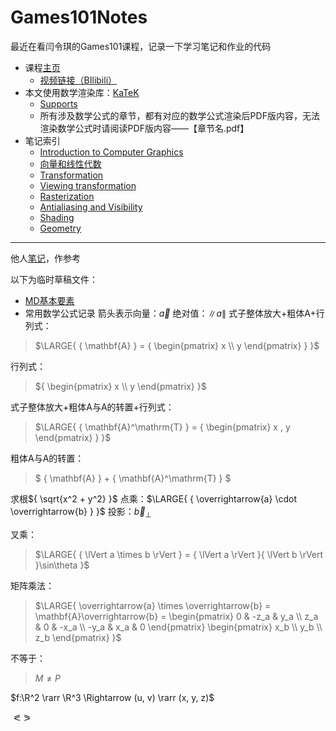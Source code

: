 # Games101Notes
最近在看闫令琪的Games101课程，记录一下学习笔记和作业的代码

+ 课程[主页](https://sites.cs.ucsb.edu/~lingqi/teaching/games101.html)
    + [视频链接（BIlibili）](https://www.bilibili.com/video/BV1X7411F744?from=search&seid=15862813116742549159)
+ 本文使用数学渲染库：[KaTeK](https://katex.org/)
    + [Supports](https://katex.org/docs/supported.html)
    + 所有涉及数学公式的章节，都有对应的数学公式渲染后PDF版内容，无法渲染数学公式时请阅读PDF版内容——【章节名.pdf】
+ 笔记索引
    + [Introduction to Computer Graphics](./Notes/1_introduction/Introduction_to_Computer_Graphics.md)
    + [向量和线性代数](./Notes/2_向量和线性代数/Introduction_to_Linear_Algebra.md)
    + [Transformation](./Notes/3_Transformation/Transformation.md)
    + [Viewing transformation](./Notes/4_Viewing_transformation/Viewing_transformation.md)
    + [Rasterization](./Notes/5_Rasterization/Rasterization.md)
    + [Antialiasing and Visibility](./Notes/6_Antialiasing_and_Visibility/Antialiasing_and_Visibility.md)
    + [Shading](./Notes/7_8_9_Shading/Shading.md)
    + [Geometry](./Notes/10_11_12_Geometry/Geometry.md)
****
他人[笔记](https://blog.csdn.net/qq_38065509)，作参考

以下为临时草稿文件：
+ [MD基本要素](https://shd101wyy.github.io/markdown-preview-enhanced/#/zh-cn/markdown-basics)
+ 常用数学公式记录
箭头表示向量：$\overrightarrow{a}$
绝对值：$\lVert a \rVert$
式子整体放大+粗体A+行列式：
>$\LARGE{
    { \mathbf{A} }
    = { \begin{pmatrix} x \\ y \end{pmatrix} }
}$

行列式：
>${ \begin{pmatrix} x \\ y \end{pmatrix} }$

式子整体放大+粗体A与A的转置+行列式：
>$\LARGE{
    { \mathbf{A}^\mathrm{T} }
    = { \begin{pmatrix} x , y \end{pmatrix} }
}$

粗体A与A的转置：
>$
    { \mathbf{A} } + { \mathbf{A}^\mathrm{T} }
$

求根${ \sqrt{x^2 + y^2} }$
点乘：$\LARGE{ { \overrightarrow{a} \cdot \overrightarrow{b} } }$
投影：$\overrightarrow{b}_\perp$

叉乘：
>$\LARGE{
    { \lVert a \times b \rVert }
    = { \lVert a \rVert }{ \lVert b \rVert }\sin\theta
}$

矩阵乘法：
>$\LARGE{
    \overrightarrow{a} \times \overrightarrow{b}
    = \mathbf{A}\overrightarrow{b}
    = \begin{pmatrix} 0 & -z_a & y_a \\ z_a & 0 & -x_a \\ -y_a & x_a & 0 \end{pmatrix} \begin{pmatrix} x_b \\ y_b \\ z_b \end{pmatrix}
}$

不等于：
> $M \not = P$

$f:\R^2 \rarr \R^3 \Rightarrow (u, v) \rarr (x, y, z)$

$\eqslantless \eqslantgtr$
